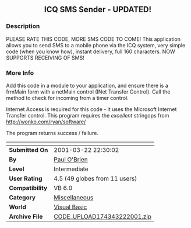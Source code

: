 ﻿<div align="center">

## ICQ SMS Sender \- UPDATED\!


</div>

### Description

PLEASE RATE THIS CODE, MORE SMS CODE TO COME! This application allows you to send SMS to a mobile phone via the ICQ system, very simple code (when you know how), instant delivery, full 160 characters. NOW SUPPORTS RECEIVING OF SMS!
 
### More Info
 
Add this code in a module to your application, and ensure there is a frmMain form with a netMain control (INet Transfer Control). Call the method to check for incoming from a timer control.

Internet Access is required for this code - it uses the Microsoft Internet Transfer control. This program requires the *excellent* stringops from http://wonko.com/ryan/software/

The program returns success / failure.


<span>             |<span>
---                |---
**Submitted On**   |2001-03-22 22:30:02
**By**             |[Paul O'Brien](https://github.com/Planet-Source-Code/PSCIndex/blob/master/ByAuthor/paul-o-brien.md)
**Level**          |Intermediate
**User Rating**    |4.5 (49 globes from 11 users)
**Compatibility**  |VB 6\.0
**Category**       |[Miscellaneous](https://github.com/Planet-Source-Code/PSCIndex/blob/master/ByCategory/miscellaneous__1-1.md)
**World**          |[Visual Basic](https://github.com/Planet-Source-Code/PSCIndex/blob/master/ByWorld/visual-basic.md)
**Archive File**   |[CODE\_UPLOAD174343222001\.zip](https://github.com/Planet-Source-Code/paul-o-brien-icq-sms-sender-updated__1-21846/archive/master.zip)








